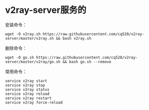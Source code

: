 # v2ray-server服务的


安装命令：

<pre><code class="language-bash">wget -O v2ray.sh https://raw.githubusercontent.com/cq520/v2ray-server/master/v2ray.sh && bash v2ray.sh</code></pre>

删除命令：

<pre><code class="language-bash">wget -O go.sh https://raw.githubusercontent.com/cq520/v2ray-server/master/v2ray/go.sh && bash go.sh --remove</code></pre>

常用命令：

<pre><code class="language-bash">service v2ray start
service v2ray stop
service v2ray status
service v2ray reload
service v2ray restart
service v2ray force-reload
</code></pre>